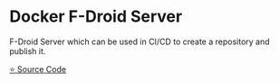 # Docker F-Droid Server

F-Droid Server which can be used in CI/CD to create a repository and publish it.

[⭐ Source Code](https://github.com/MedzikUser/docker-fdroid)
